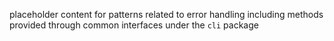 placeholder content for patterns related to error handling including methods provided through common interfaces under the `cli` package
